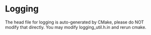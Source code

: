 # Logging
The head file for logging is auto-generated by CMake, please do NOT modify that directly.
You may modify logging_util.h.in and rerun cmake.